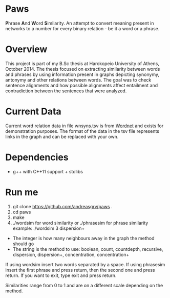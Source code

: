Paws
====

**P**hrase **A**nd **W**ord **S**imilarity.
An attempt to convert meaning present in networks to a number for every binary relation - be it
a word or a phrase.

# Overview

This project is part of my B.Sc thesis at Harokopeio University of Athens, October 2014.
The thesis focused on extracting similarity between words and phrases by using information
present in graphs depicting synonymy, antonymy and other relations between words. The goal
was to check sentence alignments and how possible alignments affect entailment and contradiction 
between the sentences that were analyzed.

# Current Data

Current word relation data in file wnsyns.tsv is from [Wordnet](http://wordnet.princeton.edu/) and 
exists for demonstration purposes. The format of the data in the tsv file represents links in the graph 
and can be replaced with your own.

# Dependencies

* g++ with C++11 support + stdlibs

# Run me

1. git clone https://github.com/andreasgrv/paws .
2. cd paws
3. make
4. ./wordsim for word similarity or ./phrasesim for phrase similarity
example: ./wordsim 3 dispersion+

* The integer is how many neighbours away in the graph the method should go
* The string is the method to use: boolean, count, countdepth, recursive, dispersion, dispersion+, concentration, concentration+

If using wordsim insert two words separated by a space. If using phrasesim insert the first phrase and press return, then the second one
and press return. If you want to exit, type exit and press return.

Similarities range from 0 to 1 and are on a different scale depending on the method.
